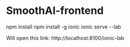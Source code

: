 # SmoothAI-frontend


npm install
npm install -g ionic
ionic serve --lab

Will open this link: http://localhost:8100/ionic-lab

